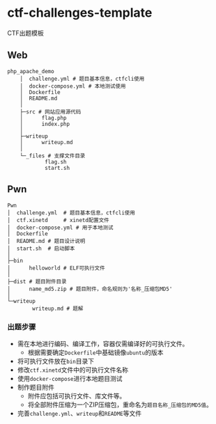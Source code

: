 # ctf-challenges-template

CTF出题模板

## Web

```
php_apache_demo
    │  challenge.yml # 题目基本信息，ctfcli使用
    │  docker-compose.yml # 本地测试使用
    │  Dockerfile
    │  README.md
    │
    ├─src # 网站应用源代码
    │      flag.php
    │      index.php
    │
    ├─writeup
    │      writeup.md
    │
    └─_files # 支撑文件目录
            flag.sh
            start.sh
```

## Pwn

```
Pwn
│  challenge.yml  # 题目基本信息，ctfcli使用
│  ctf.xinetd     # xinetd配置文件
│  docker-compose.yml # 用于本地测试
│  Dockerfile
│  README.md # 题目设计说明
│  start.sh  # 启动脚本
│
├─bin
│      helloworld # ELF可执行文件
│ 
├─dist # 题目附件目录
│      name_md5.zip # 题目附件，命名规则为'名称_压缩包MD5'
│ 
└─writeup
        writeup.md # 题解
```

### 出题步骤

- 需在本地进行编码、编译工作，容器仅需编译好的可执行文件。
  - 根据需要确定`Dockerfile`中基础镜像`ubuntu`的版本
- 将可执行文件放在`bin`目录下
- 修改`ctf.xinetd`文件中的可执行文件名称
- 使用`docker-compose`进行本地题目测试
- 制作题目附件
  - 附件应包括可执行文件、库文件等。
  - 将全部附件压缩为一个ZIP压缩包，重命名为`题目名称_压缩包的MD5值`。
- 完善`challenge.yml`、`writeup`和`README`等文件